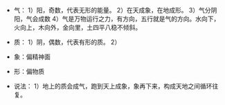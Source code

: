 * 气：
    1）阳，奇数，代表无形的能量。
    2）在天成象，在地成形。
    3）气分阴阳，气会成数
    4）气是万物运行之力，有方向，五行就是气的方向。水向下，火向上，木向外，金向里，土四平八稳不倾斜。

* 质：
    1）阴，偶数，代表有形的质。
    2）

* 象：偏精神面

* 形：偏物质

* 说法：
    1）地上的质会成气，跑到天上成象，象再下来，构成天地之间循环往复。